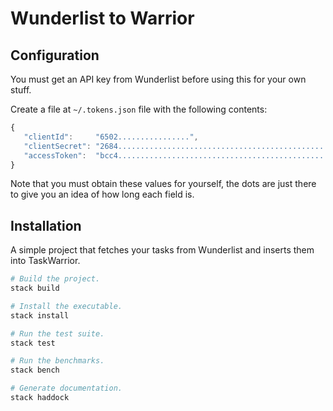 # Wunderlist to Warrior

## Configuration

You must get an API key from Wunderlist before using this for your own stuff.

Create a file at `~/.tokens.json` file with the following contents:

```javascript
{
   "clientId":     "6502................",
   "clientSecret": "2684........................................................",
   "accessToken":  "bcc4........................................................"
}
```

Note that you must obtain these values for yourself, the dots are just there to
give you an idea of how long each field is.

## Installation

A simple project that fetches your tasks from Wunderlist and inserts them into
TaskWarrior.

```sh
# Build the project.
stack build

# Install the executable.
stack install

# Run the test suite.
stack test

# Run the benchmarks.
stack bench

# Generate documentation.
stack haddock
```
